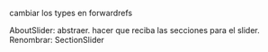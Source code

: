 cambiar los types en forwardrefs

AboutSlider: abstraer. hacer que reciba las secciones para el slider. Renombrar: SectionSlider


